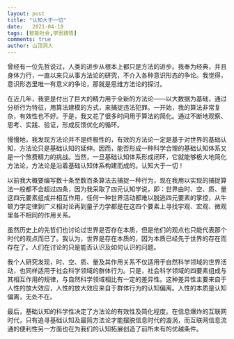 ```yaml
---
layout: post
title: "认知大于一切"
date:   2021-04-10
tags: [智能社会,学思践悟]
comments: true
author: 山顶洞人
---
```


曾经有一位先哲说过，人类的进步从根本上都只是方法的进步。我奉为经典，并且身体力行，一直以来只从事方法论的研究，不介入各种意识形态的争论。我觉得，意识形态里唯一有意义的争论，那就是思维方法论的探讨。

在近几年，我更是付出了巨大的精力用于全新的方法论——以大数据为基础，通过分析行为特征，用算法建模的方式，来捕捉违法犯罪。一开始，我的算法非常复杂，有效性也不好。于是，我又花了很多时间用于算法的简化。通过不断地观察、思考、实践、验证，形成反馈优化的循环。

慢慢地，我发现方法论并不是终极性的，有效的方法论一定是基于对世界的基础认知，方法论只是基础认知的延伸。因而，能否形成一种科学合理的基础认知体系又是一个煞费精力的挑战。当然，一旦基础认知体系形成闭环，它就能够极大地简化方法论，方法论是沿着基础认知体系构建而成的。认知大于一切！

以前我大概要编写数十条至数百条算法去捕捉一种行为，现在我用以实现的捕捉算法一般都不会超过四条，因为我采取了四元认知学说，即：世界由时、空、质、量这四元要素组成并相互作用，任何一种世界活动都难以脱逃四元要素的掌控，从牛顿力学定律到广义相对论再到量子力学都是在这四个要素上寻找宇观、宏观、微观里各不相同的作用关系。

虽然历史上的先哲们也讨论过世界是否存在本质，但是他们的观点也只能代表那个时代的观点而已了。我认为，世界是存在本质的，因为本质已经先于世界的存在而存在了。人们在讨论的只是能否认识及如何认识的问题。

我个人研究发现，时、空、质、量及其作用关系不仅适用于自然科学领域的世界活动，也同样适用于社会科学领域的群体行为。只是，社会科学领域的四要素组成与其相互作用的规律，与自然科学领域相比有一定的差异性。这种差异性主要来自于人性的放大效应，人性的放大效应来自于群体行为的认知偏离。人性的本质是认知偏离，无处不在。

最后，基础认知的科学性决定了方法论的有效性及简化程度。在信息爆炸的互联网时代，只有追寻基础认知及最简方法论才能摆脱信息时代的漩涡，而互联网信息流通的便利性另一方面也在为我们的认知拓展创造了前所未有的优越条件。

